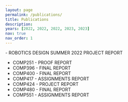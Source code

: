 ```yaml
---
layout: page
permalink: /publications/
title: Publications
description:
years: [2022, 2022, 2022, 2023, 2023]
nav: true
nav_order: 1
---
```

<!-- _pages/publications.md -->
<div class="publications">
- ROBOTICS DESIGN SUMMER 2022 PROJECT REPORT

- COMP251 - PROOF REPORT
- COMP396 - FINAL REPORT
- COMP400 - FINAL REPORT
- COMP417 - ASSIGNMENTS REPORT
- COMP424 - PROJECT REPORT
- COMP480 - FINAL REPORT
- COMP551 - ASSIGNMENTS REPORT
</div>
